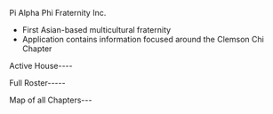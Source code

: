 Pi Alpha Phi Fraternity Inc.
- First Asian-based multicultural fraternity
- Application contains information focused around the Clemson Chi Chapter


Active House----


Full Roster-----


Map of all Chapters---